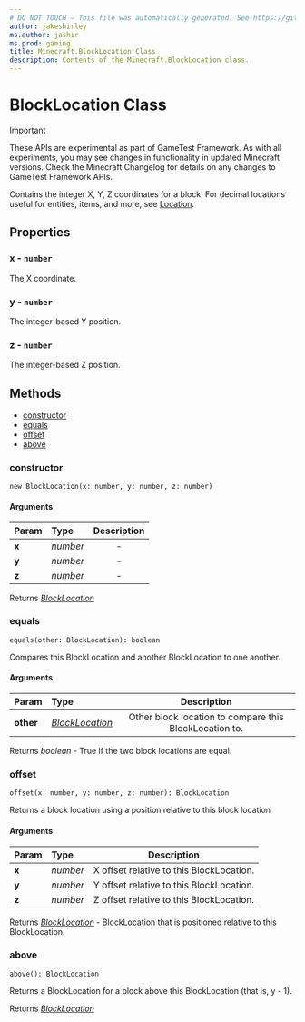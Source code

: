 ```yaml
---
# DO NOT TOUCH — This file was automatically generated. See https://github.com/Mojang/MinecraftScriptingApiDocsGenerator to modify descriptions, examples, etc.
author: jakeshirley
ms.author: jashir
ms.prod: gaming
title: Minecraft.BlockLocation Class
description: Contents of the Minecraft.BlockLocation class.
---
```

# BlockLocation Class
>[!IMPORTANT]
>These APIs are experimental as part of GameTest Framework. As with all experiments, you may see changes in functionality in updated Minecraft versions. Check the Minecraft Changelog for details on any changes to GameTest Framework APIs.

Contains the integer X, Y, Z coordinates for a block. For decimal locations useful for entities, items, and more, see [Location](Location.md).

## Properties
### **x** - `number`
The X coordinate.


### **y** - `number`
The integer-based Y position.


### **z** - `number`
The integer-based Z position.



## Methods
- [constructor](#constructor)
- [equals](#equals)
- [offset](#offset)
- [above](#above)
  
### **constructor**
`
new BlockLocation(x: number, y: number, z: number)
`

#### Arguments
| Param | Type | Description |
| :--- | :--- | :---: |
| **x** | *number* | - |
| **y** | *number* | - |
| **z** | *number* | - |

Returns [*BlockLocation*](BlockLocation.md)


### **equals**
`
equals(other: BlockLocation): boolean
`

Compares this BlockLocation and another BlockLocation to one another.
#### Arguments
| Param | Type | Description |
| :--- | :--- | :---: |
| **other** | [*BlockLocation*](BlockLocation.md) | Other block location to compare this BlockLocation to. |

Returns *boolean* - True if the two block locations are equal.


### **offset**
`
offset(x: number, y: number, z: number): BlockLocation
`

Returns a block location using a position relative to this block location
#### Arguments
| Param | Type | Description |
| :--- | :--- | :---: |
| **x** | *number* | X offset relative to this BlockLocation. |
| **y** | *number* | Y offset relative to this BlockLocation. |
| **z** | *number* | Z offset relative to this BlockLocation. |

Returns [*BlockLocation*](BlockLocation.md) - BlockLocation that is positioned relative to this BlockLocation.


### **above**
`
above(): BlockLocation
`

Returns a BlockLocation for a block above this BlockLocation (that is, y - 1).

Returns [*BlockLocation*](BlockLocation.md)


